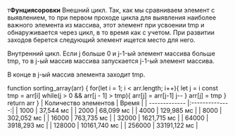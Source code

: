 т**Фунциясоровки**
Внешний цикл. Так, как мы сравниваем элемент с выявлением, то при первом проходе цикла для выявления наиболее важного элемента из массива, этот элемент при усвоении tmp и обнаруживается через цикл, в то время как с учетом. При развитии заходов берется следующий элемент ищется место для него.

Внутренний цикл. Если j больше 0 и j-1-ый элемент массива больше tmp, то в j-ый массив массива запускается j-1-ый элемент массива.

В конце в j-ый массив элемента заходит tmp.

function sorting_array(arr) {
for(let i = 1; i < arr.length; i++){
    let j = i
    const tmp = arr[i]
    while(j > 0 && arr[j - 1] > tmp){
        arr[j] = arr[j-1]
        j--
    }
    arr[j] = tmp
    }
    return arr
}
| Количество элементов | Время |
| ------------- |:--------------:|
| 1000 | 37,544 мс |
| 2000 | 68,099 мс |
| 4000 | 129,985 мс |
| 8000 | 302,052 мс |
| 16000 | 763,735 мс |
| 32000 | 1621,715 мс |
| 64000 | 3918,293 мс |
| 128000 | 10161,740 мс |
| 256000 | 33191,122 мс |
